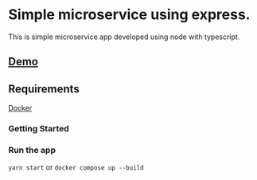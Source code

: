 # Simple microservice using express.

This is simple microservice app developed using node with typescript.

## [Demo](https://microsrv.web.app)

## Requirements

[Docker](https://docs.docker.com/desktop/)

### Getting Started

### Run the app

`yarn start` or `docker compose up --build`

